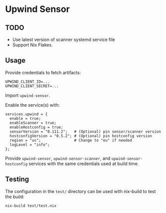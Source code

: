 # Upwind Sensor

## TODO

* Use latest version of scanner systemd service file
* Support Nix Flakes.

## Usage

Provide credentials to fetch artifacts:

```
UPWIND_CLIENT_ID=...
UPWIND_CLIENT_SECRET=...
```

Import `upwind-sensor`.

Enable the service(s) with:

```
services.upwind = {
  enable = true;
  enableScanner = true;
  enableHostconfig = true;
  sensorVersion = "0.111.2";   # (Optional) pin sensor/scanner version
  hostconfigVersion = "0.5.2"; # (Optional) pin hostconfig version
  region = "us";               # Change to "eu" if needed
  logLevel = "info";
};
```

Provide `upwind-sensor`, `upwind-sensor-scanner`, and `upwind-sensor-hostconfig`
services with the same credentials used at build time.

## Testing

The configuration in the `test/` directory can be used with nix-build
to test the build:

`nix-build test/test.nix`
